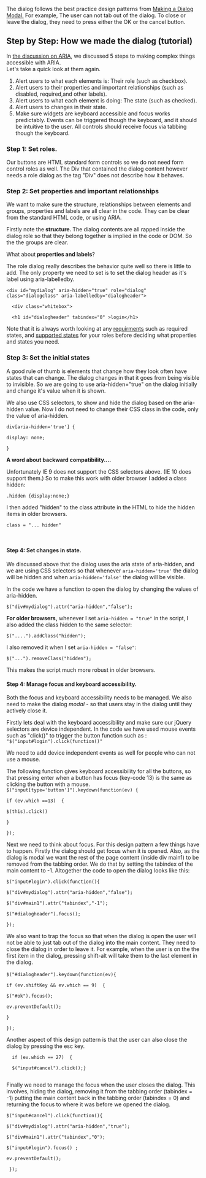 <p>The dialog follows the  best practice design patterns from <a href="http://www.w3.org/TR/wai-aria-practices/#modal_dialog">Making a Dialog Modal.</a> For example, The user can not tab out of the dialog. To close or leave the dialog, they need to press either the OK or the cancel button. </p>
<h2>Step by Step: How we made the dialog (tutorial)</h2>
<p>In <a href="http://www.deque.com/learn-aria-step-1-understanding-roles-states-relationships-focus">the  discussion on ARIA</a>, we discussed 5 steps to making complex things  accessible with ARIA. <br />
  Let's take a quick   look at them again.</p>
<ol>
  <li>  Alert users to  what each elements is: Their role (such as checkbox).</li>
  <li>  Alert users to  their properties and important relationships (such as disabled, required,and  other labels).</li>
  <li>  Alert users to  what each element is doing: The state (such as checked).</li>
  <li>  Alert users to  changes in their state.</li>
  <li>  Make sure widgets  are keyboard accessible and focus works predictably. Events can be triggered  though the keyboard, and it should be intuitive to the user. All controls  should receive focus via tabbing though the keyboard.</li>
</ol>
<h3>Step 1: Set roles. </h3>
<p>Our buttons are HTML standard form controls so we do not need  form control roles as well. The Div that contained the dialog content however needs a role dialog as the tag &quot;Div&quot; does not  describe how it behaves.</p>
<h3>Step 2: Set  properties and important relationships</h3>
<p>We want to make sure the structure, relationships between elements and groups, properties and labels are all clear in the code. They can be clear from the standard HTML code, or  using ARIA.</p>
<p> Firstly note the<strong> structure. </strong>The dialog contents are all rapped inside the dialog role so that they belong together is implied in the code or DOM. So the the groups are clear. </p>
<p>What about<strong> properties an</strong><strong>d labels</strong>?</p>
<p>The role dialog really describes the behavior quite well so there is little to add. The only property we need to set is to set the dialog header as it's label using aria-labelledby. </p>
<p><code>&lt;div id=&quot;mydialog&quot; aria-hidden=&quot;true&quot; role=&quot;dialog&quot; class=&quot;dialogclass&quot; aria-labelledby=&quot;dialogheader&quot;&gt;<br />
  &lt;div class=&quot;whitebox&quot;&gt;<br />
  &lt;h1 id=&quot;dialogheader&quot; tabindex=&quot;0&quot; &gt;login&lt;/h1&gt;</code></p>
<p>Note that it is always worth looking at any <a href="http://accessibility.athena-ict.com/aria/aria-required.shtml">requirments</a> such as required states, and <a href="http://accessibility.athena-ict.com/aria/ARIA-quick-reference.shtml"> supported states</a> for your roles before deciding what properties and states you need. </p>
<h3>Step 3: Set the initial states</h3>
<p>A good rule of thumb is elements that change how they look often have  states that can change. The dialog changes in that it goes from being visible to invisible. So we are going to use  aria-hidden=&quot;true&quot; on the dialog initially and change it's value when it is shown.</p>
<p>We also use CSS selectors, to show and hide the dialog based on the aria-hidden value. Now I do not need to change their CSS class in the code, only the value of aria-hidden.</p>
<p><code>div[aria-hidden='true'] {<br />
display: none;<br />
}</code></p>
<p><strong>A word about backward compatibility....</strong></p>
<p>Unfortunately IE 9  does not support the CSS selectors  above. (IE 10 does support them.) So to make this work with older browser I added a class hidden:</p>
<p><code>.hidden {display:none;}</code></p>
<p>I then added &quot;hidden&quot; to the class attribute in the HTML to hide the hidden items in older browsers.</p>
<p><code>class = &quot;... hidden&quot;</code></p>
<p>&nbsp;</p>
<h4>Step 4: Set changes in state.</h4>
<p>We discussed above that the dialog uses the aria state of aria-hidden, and we are using CSS selectors so that whenever <code>aria-hidden='true'</code> the dialog will be hidden and when <code>aria-hidden='false'</code> the dialog will be visible. </p>
<p>In the code we have a  function to open the dialog by changing the values of aria-hidden. </p>
<p><code>$(&quot;div#mydialog&quot;).attr(&quot;aria-hidden&quot;,&quot;false&quot;);</code></p>
<p><strong>For older browsers,</strong> whenever I set <code>aria-hidden = &quot;true&quot;</code> in the script, I also added the class hidden to the same selector:</p>
<p><code>$(&quot;....&quot;).addClass(&quot;hidden&quot;);</code></p>
<p>I also removed it when I set <code>aria-hidden = &quot;false&quot;</code>:</p>
<p><code>$(&quot;...&quot;).removeClass(&quot;hidden&quot;);</code><br />
</p>
<p>This makes the script much more robust in older browsers.</p>
<h4>Step 4: Manage focus and keyboard accessibility.</h4>
<p>Both the focus and keyboard accessibility needs to be managed. We also need to make the dialog <em>modal </em>- so that users stay in the dialog until they actively close it.</p>
<p>Firstly  lets deal with the keyboard accessibility and make sure our jQuery selectors are device independent. In the code we have used mouse events such as &quot;click()&quot; to trigger the button function  such as : <code>&quot;$(&quot;input#login&quot;).click(function()&quot;</code> </p>
<p>We need to add device independent events as well for people who can not use a mouse. </p>
<p>The following function gives keyboard accessibility for all the buttons, so that pressing enter when a button has focus (key-code 13) is the same as clicking the button with a mouse. <br />
  <code>$(&quot;input[type='button']&quot;).keydown(function(ev) {<br />
if (ev.which ==13)  {<br />
$(this).click()<br />
}<br />
});</code></p>
<p>Next we need to think about focus. For this design pattern a few things have to happen. Firstly the dialog should get focus when it is opened. Also, as the dialog is modal we want the rest of the page content (inside div main1) to be removed from the tabbing order. We do that by setting the tabindex of the main content  to -1. Altogether the code to open the dialog looks like this: </p>
<p> <code>$(&quot;input#login&quot;).click(function(){<br />
$(&quot;div#mydialog&quot;).attr(&quot;aria-hidden&quot;,&quot;false&quot;);<br />
$(&quot;div#main1&quot;).attr(&quot;tabindex&quot;,&quot;-1&quot;);<br />
$(&quot;#dialogheader&quot;).focus();<br />
});</code></p>
<p>We also want to trap the focus so that when the dialog is open the user will not be able to just tab out of the dialog into the main content. They need to close the dialog in order to leave it. For example, when the user is on the  the first item in the dialog,  pressing shift-alt will take them to the last element in the dialog. <br />
  <br />
  <code>$(&quot;#dialogheader&quot;).keydown(function(ev){<br />
if (ev.shiftKey &amp;&amp; ev.which == 9)  {<br />
$(&quot;#ok&quot;).focus();<br />
ev.preventDefault(); <br />
}<br />
});</code><br />
</p>
<p>Another aspect of this design pattern is that the user can also close the dialog by pressing the esc key.<br />
</p>
<p>  <code>  if (ev.which == 27)  {<br />
  $(&quot;input#cancel&quot;).click();}<br />
</code></p>
<p>Finally we need to manage the focus when the user closes the dialog. This involves, hiding the dialog, removing it from the tabbing order (tabindex = -1) putting the main content back in the tabbing order (tabindex = 0) and returning the focus to where it was before we opened the dialog.</p>
<p> <code>$(&quot;input#cancel&quot;).click(function(){<br />
$(&quot;div#mydialog&quot;).attr(&quot;aria-hidden&quot;,&quot;true&quot;);<br />
$(&quot;div#main1&quot;).attr(&quot;tabindex&quot;,&quot;0&quot;);<br />
$(&quot;input#login&quot;).focus() ;<br />
ev.preventDefault();<br />
 }); </code></p>
 
</div>

